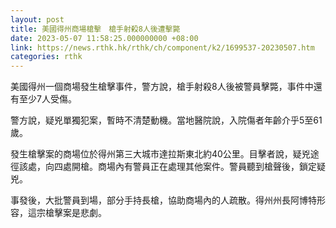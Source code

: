 ```yaml
---
layout: post
title: 美國得州商場槍擊　槍手射殺8人後遭擊斃
date: 2023-05-07 11:58:25.000000000 +08:00
link: https://news.rthk.hk/rthk/ch/component/k2/1699537-20230507.htm
categories: rthk
---
```


美國得州一個商場發生槍擊事件，警方說，槍手射殺8人後被警員擊斃，事件中還有至少7人受傷。

警方說，疑兇單獨犯案，暫時不清楚動機。當地醫院說，入院傷者年齡介乎5至61歲。

發生槍擊案的商場位於得州第三大城市達拉斯東北約40公里。目擊者說，疑兇途徑該處，向四處開槍。商場內有警員正在處理其他案件。警員聽到槍聲後，鎖定疑兇。

事發後，大批警員到場，部分手持長槍，協助商場內的人疏散。得州州長阿博特形容，這宗槍擊案是悲劇。
